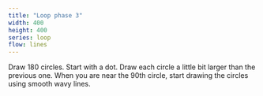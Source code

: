 ```yaml
---
title: "Loop phase 3"
width: 400
height: 400
series: loop
flow: lines
---
```


Draw 180 circles. Start with a dot. Draw each circle a little bit larger than the previous one. When you are near the 90th circle, start drawing the circles using smooth wavy lines.
